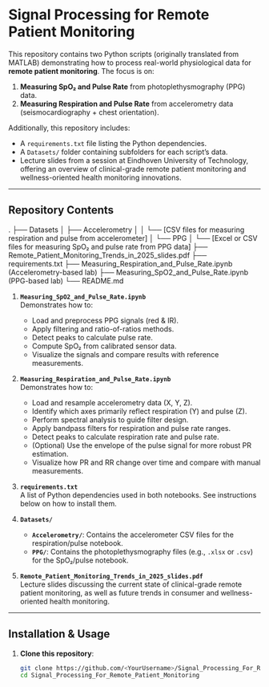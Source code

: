 # Signal Processing for Remote Patient Monitoring

This repository contains two Python scripts (originally translated from MATLAB) demonstrating how to process real-world physiological data for **remote patient monitoring**. The focus is on:

1. **Measuring SpO₂ and Pulse Rate** from photoplethysmography (PPG) data.
2. **Measuring Respiration and Pulse Rate** from accelerometry data (seismocardiography + chest orientation).

Additionally, this repository includes:
- A `requirements.txt` file listing the Python dependencies.
- A `Datasets/` folder containing subfolders for each script’s data.
- Lecture slides from a session at Eindhoven University of Technology, offering an overview of clinical-grade remote patient monitoring and wellness-oriented health monitoring innovations.

---

## Repository Contents
. ├── Datasets │ 
├── Accelerometry │ 
│ └── [CSV files for measuring respiration and pulse from accelerometer] │
└── PPG │ └── [Excel or CSV files for measuring SpO₂ and pulse rate from PPG data]
├── Remote_Patient_Monitoring_Trends_in_2025_slides.pdf
├── requirements.txt 
├── Measuring_Respiration_and_Pulse_Rate.ipynb (Accelerometry-based lab)
├── Measuring_SpO2_and_Pulse_Rate.ipynb (PPG-based lab) 
└── README.md

1. **`Measuring_SpO2_and_Pulse_Rate.ipynb`**  
   Demonstrates how to:
   - Load and preprocess PPG signals (red & IR).
   - Apply filtering and ratio-of-ratios methods.
   - Detect peaks to calculate pulse rate.
   - Compute SpO₂ from calibrated sensor data.
   - Visualize the signals and compare results with reference measurements.

2. **`Measuring_Respiration_and_Pulse_Rate.ipynb`**  
   Demonstrates how to:
   - Load and resample accelerometry data (X, Y, Z).
   - Identify which axes primarily reflect respiration (Y) and pulse (Z).
   - Perform spectral analysis to guide filter design.
   - Apply bandpass filters for respiration and pulse rate ranges.
   - Detect peaks to calculate respiration rate and pulse rate.
   - (Optional) Use the envelope of the pulse signal for more robust PR estimation.
   - Visualize how PR and RR change over time and compare with manual measurements.

3. **`requirements.txt`**  
   A list of Python dependencies used in both notebooks. See instructions below on how to install them.

4. **`Datasets/`**  
   - **`Accelerometry/`**: Contains the accelerometer CSV files for the respiration/pulse notebook.  
   - **`PPG/`**: Contains the photoplethysmography files (e.g., `.xlsx` or `.csv`) for the SpO₂/pulse notebook.

5. **`Remote_Patient_Monitoring_Trends_in_2025_slides.pdf`**  
   Lecture slides discussing the current state of clinical-grade remote patient monitoring, as well as future trends in consumer and wellness-oriented health monitoring.

---

## Installation & Usage

1. **Clone this repository**:
   ```bash
   git clone https://github.com/<YourUsername>/Signal_Processing_For_Remote_Patient_Monitoring.git
   cd Signal_Processing_For_Remote_Patient_Monitoring
